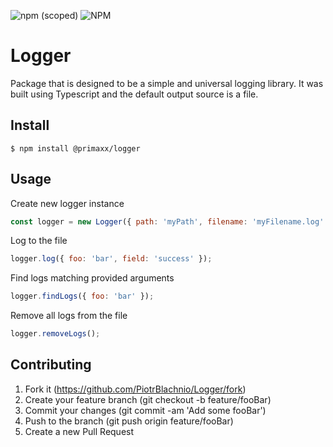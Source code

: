 ![npm (scoped)](https://img.shields.io/npm/v/@primaxx/logger)  ![NPM](https://img.shields.io/npm/l/@primaxx/logger)

# Logger
Package that is designed to be a simple and universal logging library. It was built using Typescript and the default output source is a file.

## Install
```
$ npm install @primaxx/logger
```

## Usage
Create new logger instance
```js
const logger = new Logger({ path: 'myPath', filename: 'myFilename.log' });
```

Log to the file
```js
logger.log({ foo: 'bar', field: 'success' });
```

Find logs matching provided arguments
```js
logger.findLogs({ foo: 'bar' });
```

Remove all logs from the file
```js
logger.removeLogs();
```

## Contributing
1. Fork it (https://github.com/PiotrBlachnio/Logger/fork)
1. Create your feature branch (git checkout -b feature/fooBar)
1. Commit your changes (git commit -am 'Add some fooBar')
1. Push to the branch (git push origin feature/fooBar)
1. Create a new Pull Request
